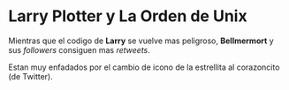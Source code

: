 # Larry Plotter y La Orden de Unix

Mientras que el codigo de **Larry** se vuelve mas peligroso,
**Bellmermort** y sus *followers* consiguen mas *retweets*.

Estan muy enfadados por el cambio de icono de la estrellita al corazoncito (de Twitter).

